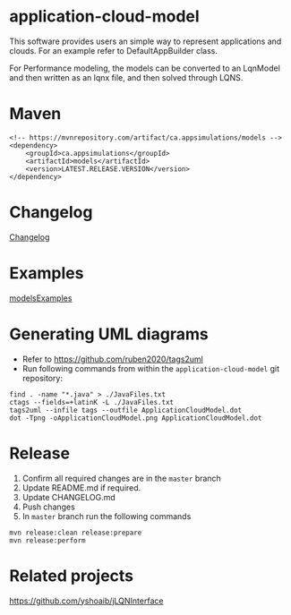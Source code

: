 application-cloud-model
=============
This software provides users an simple way to represent applications and clouds. For an example refer to 
DefaultAppBuilder class.

For Performance modeling, the models can be converted to an LqnModel and then written as an lqnx file, and then 
solved through LQNS.

Maven
=====
```
<!-- https://mvnrepository.com/artifact/ca.appsimulations/models -->
<dependency>
    <groupId>ca.appsimulations</groupId>
    <artifactId>models</artifactId>
    <version>LATEST.RELEASE.VERSION</version>
</dependency>
```

Changelog
=========
[Changelog](CHANGELOG.md)

Examples
=========
[modelsExamples](https://github.com/yshoaib/modelsExamples)

Generating UML diagrams
=======================
- Refer to https://github.com/ruben2020/tags2uml
- Run following commands from within the `application-cloud-model` git repository:
```
find . -name "*.java" > ./JavaFiles.txt
ctags --fields=+latinK -L ./JavaFiles.txt
tags2uml --infile tags --outfile ApplicationCloudModel.dot
dot -Tpng -oApplicationCloudModel.png ApplicationCloudModel.dot
```

Release
========
1. Confirm all required changes are in the `master` branch 
1. Update README.md if required.
1. Update CHANGELOG.md
1. Push changes
1. In `master` branch run the following commands
```
mvn release:clean release:prepare
mvn release:perform
```
Related projects
===================
https://github.com/yshoaib/jLQNInterface
